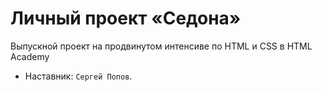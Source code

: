 # Личный проект «Седона»

Выпускной проект на продвинутом интенсиве по HTML и CSS в HTML Academy

* Наставник: `Сергей Попов`.

